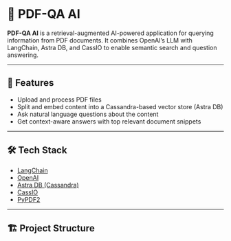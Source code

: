 # 📄 PDF-QA AI

**PDF-QA AI** is a retrieval-augmented AI-powered application for querying information from PDF documents. It combines OpenAI’s LLM with LangChain, Astra DB, and CassIO to enable semantic search and question answering.

---

## 🚀 Features

- Upload and process PDF files
- Split and embed content into a Cassandra-based vector store (Astra DB)
- Ask natural language questions about the content
- Get context-aware answers with top relevant document snippets

---

## 🛠️ Tech Stack

- [LangChain](https://python.langchain.com/)
- [OpenAI](https://platform.openai.com/)
- [Astra DB (Cassandra)](https://www.datastax.com/astra)
- [CassIO](https://github.com/datastax/cassio)
- [PyPDF2](https://pypi.org/project/PyPDF2/)

---

## 🏗️ Project Structure

